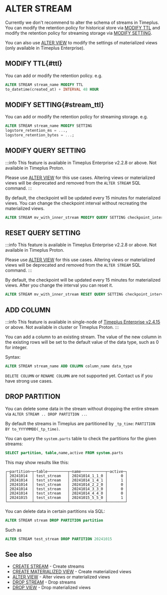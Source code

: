 # ALTER STREAM
Currently we don't recommend to alter the schema of streams in Timeplus. You can modify the retention policy for historical store via [MODIFY TTL](#ttl) and modify the retention policy for streaming storage via [MODIFY SETTING](#stream_ttl).

You can also use [ALTER VIEW](/sql-alter-view) to modify the settings of materialized views (only available in Timeplus Enterprise).

## MODIFY TTL{#ttl}
You can add or modify the retention policy. e.g.

```sql
ALTER STREAM stream_name MODIFY TTL
to_datetime(created_at) + INTERVAL 48 HOUR
```

## MODIFY SETTING{#stream_ttl}
You can add or modify the retention policy for streaming storage. e.g.

```sql
ALTER STREAM stream_name MODIFY SETTING
logstore_retention_ms = ...,
logstore_retention_bytes = ...;
```

## MODIFY QUERY SETTING

:::info
This feature is available in Timeplus Enterprise v2.2.8 or above. Not available in Timeplus Proton.

Please use [ALTER VIEW](/sql-alter-view) for this use cases. Altering views or materialized views will be deprecated and removed from the `ALTER STREAM` SQL command.
:::

By default, the checkpoint will be updated every 15 minutes for materialized views. You can change the checkpoint interval without recreating the materialized views.

```sql
ALTER STREAM mv_with_inner_stream MODIFY QUERY SETTING checkpoint_interval=600
```

## RESET QUERY SETTING

:::info
This feature is available in Timeplus Enterprise v2.2.8 or above. Not available in Timeplus Proton.

Please use [ALTER VIEW](/sql-alter-view) for this use cases. Altering views or materialized views will be deprecated and removed from the `ALTER STREAM` SQL command.
:::

By default, the checkpoint will be updated every 15 minutes for materialized views. After you change the interval you can reset it.

```sql
ALTER STREAM mv_with_inner_stream RESET QUERY SETTING checkpoint_interval
```

## ADD COLUMN

:::info
This feature is available in single-node of [Timeplus Enterprise v2.4.15](/enterprise-v2.4#2415) or above. Not available in cluster or Timeplus Proton.
:::

You can add a column to an existing stream. The value of the new column in the existing rows will be set to the default value of the data type, such as 0 for integer.

Syntax:
```sql
ALTER STREAM stream_name ADD COLUMN column_name data_type
```

`DELETE COLUMN` or `RENAME COLUMN` are not supported yet. Contact us if you have strong use cases.

## DROP PARTITION
You can delete some data in the stream without dropping the entire stream via `ALTER STREAM .. DROP PARTITION ..`.

By default the streams in Timeplus are partitioned by `_tp_time`: `PARTITION BY to_YYYYMMDD(_tp_time)`.

You can query the `system.parts` table to check the partitions for the given streams:
```sql
SELECT partition, table,name,active FROM system.parts
```
This may show results like this:
```
┌─partition─┬─table─────────┬─name───────────┬─active─┐
│ 20241014  │ test_stream   │ 20241014_1_1_0 │      0 │
│ 20241014  │ test_stream   │ 20241014_1_4_1 │      1 │
│ 20241014  │ test_stream   │ 20241014_2_2_0 │      0 │
│ 20241014  │ test_stream   │ 20241014_3_3_0 │      0 │
│ 20241014  │ test_stream   │ 20241014_4_4_0 │      0 │
│ 20241015  │ test_stream   │ 20241015_5_5_0 │      1 │
└───────────┴───────────────┴────────────────┴────────┘
```
You can delete data in certain partitions via SQL:
```sql
ALTER STREAM stream DROP PARTITION partition
```
Such as
```sql
ALTER STREAM test_stream DROP PARTITION 20241015
```

## See also
* [CREATE STREAM](/sql-create-stream) - Create streams
* [CREATE MATERIALIZED VIEW](/sql-create-materialized-view) - Create materialized views
* [ALTER VIEW](/sql-alter-view) - Alter views or materialized views
* [DROP STREAM](/sql-drop-stream) - Drop streams
* [DROP VIEW](/sql-drop-view) - Drop materialized views
